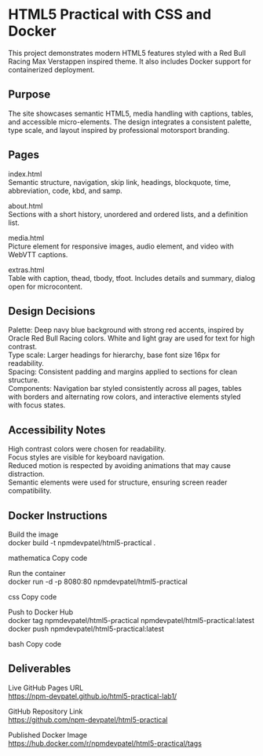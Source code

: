 # HTML5 Practical with CSS and Docker

This project demonstrates modern HTML5 features styled with a Red Bull Racing Max Verstappen inspired theme. It also includes Docker support for containerized deployment.

## Purpose

The site showcases semantic HTML5, media handling with captions, tables, and accessible micro-elements. The design integrates a consistent palette, type scale, and layout inspired by professional motorsport branding.

## Pages

index.html  
Semantic structure, navigation, skip link, headings, blockquote, time, abbreviation, code, kbd, and samp.  

about.html  
Sections with a short history, unordered and ordered lists, and a definition list.  

media.html  
Picture element for responsive images, audio element, and video with WebVTT captions.  

extras.html  
Table with caption, thead, tbody, tfoot. Includes details and summary, dialog open for microcontent.  

## Design Decisions

Palette: Deep navy blue background with strong red accents, inspired by Oracle Red Bull Racing colors. White and light gray are used for text for high contrast.  
Type scale: Larger headings for hierarchy, base font size 16px for readability.  
Spacing: Consistent padding and margins applied to sections for clean structure.  
Components: Navigation bar styled consistently across all pages, tables with borders and alternating row colors, and interactive elements styled with focus states.  

## Accessibility Notes

High contrast colors were chosen for readability.  
Focus styles are visible for keyboard navigation.  
Reduced motion is respected by avoiding animations that may cause distraction.  
Semantic elements were used for structure, ensuring screen reader compatibility.  

## Docker Instructions

Build the image  
docker build -t npmdevpatel/html5-practical .

mathematica
Copy code

Run the container  
docker run -d -p 8080:80 npmdevpatel/html5-practical

css
Copy code

Push to Docker Hub  
docker tag npmdevpatel/html5-practical npmdevpatel/html5-practical:latest
docker push npmdevpatel/html5-practical:latest

bash
Copy code

## Deliverables

Live GitHub Pages URL  
https://npm-devpatel.github.io/html5-practical-lab1/

GitHub Repository Link  
https://github.com/npm-devpatel/html5-practical

Published Docker Image  
https://hub.docker.com/r/npmdevpatel/html5-practical/tags
